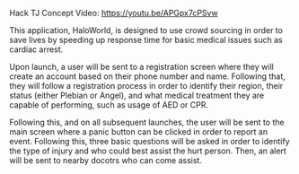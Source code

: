 Hack TJ
Concept Video: https://youtu.be/APGpx7cPSvw

This application, HaloWorld, is designed to use crowd sourcing in order to save lives by speeding up response time for basic medical issues such as cardiac arrest.

Upon launch, a user will be sent to a registration screen where they will create an account based on their phone number and name. Following that, they will follow a registration process in order to identify their region, their status (either Plebian or Angel), and what medical treatment they are capable of performing, such as usage of AED or CPR.

Following this, and on all subsequent launches, the user will be sent to the main screen where a panic button can be clicked in order to report an event. Following this, three basic questions will be asked in order to identify the type of injury and who could best assist the hurt person. Then, an alert will be sent to nearby docotrs who can come assist.

